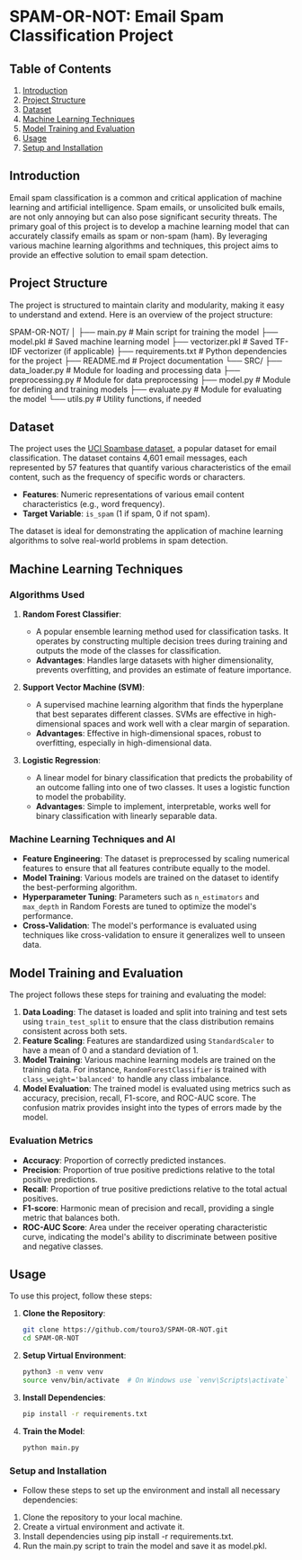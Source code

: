 # SPAM-OR-NOT: Email Spam Classification Project

## Table of Contents

1. [Introduction](#introduction)
2. [Project Structure](#project-structure)
3. [Dataset](#dataset)
4. [Machine Learning Techniques](#machine-learning-techniques)
5. [Model Training and Evaluation](#model-training-and-evaluation)
6. [Usage](#usage)
7. [Setup and Installation](#setup-and-installation)

## Introduction

Email spam classification is a common and critical application of machine learning and artificial intelligence. Spam emails, or unsolicited bulk emails, are not only annoying but can also pose significant security threats. The primary goal of this project is to develop a machine learning model that can accurately classify emails as spam or non-spam (ham). By leveraging various machine learning algorithms and techniques, this project aims to provide an effective solution to email spam detection.

## Project Structure

The project is structured to maintain clarity and modularity, making it easy to understand and extend. Here is an overview of the project structure:

SPAM-OR-NOT/ │ ├── main.py # Main script for training the model ├── model.pkl # Saved machine learning model ├── vectorizer.pkl # Saved TF-IDF vectorizer (if applicable) ├── requirements.txt # Python dependencies for the project ├── README.md # Project documentation └── SRC/ ├── data_loader.py # Module for loading and processing data ├── preprocessing.py # Module for data preprocessing ├── model.py # Module for defining and training models ├── evaluate.py # Module for evaluating the model └── utils.py # Utility functions, if needed

## Dataset

The project uses the [UCI Spambase dataset](https://archive.ics.uci.edu/ml/datasets/spambase), a popular dataset for email classification. The dataset contains 4,601 email messages, each represented by 57 features that quantify various characteristics of the email content, such as the frequency of specific words or characters.

- **Features**: Numeric representations of various email content characteristics (e.g., word frequency).
- **Target Variable**: `is_spam` (1 if spam, 0 if not spam).

The dataset is ideal for demonstrating the application of machine learning algorithms to solve real-world problems in spam detection.

## Machine Learning Techniques

### Algorithms Used

1. **Random Forest Classifier**:
   - A popular ensemble learning method used for classification tasks. It operates by constructing multiple decision trees during training and outputs the mode of the classes for classification.
   - **Advantages**: Handles large datasets with higher dimensionality, prevents overfitting, and provides an estimate of feature importance.

2. **Support Vector Machine (SVM)**:
   - A supervised machine learning algorithm that finds the hyperplane that best separates different classes. SVMs are effective in high-dimensional spaces and work well with a clear margin of separation.
   - **Advantages**: Effective in high-dimensional spaces, robust to overfitting, especially in high-dimensional data.

3. **Logistic Regression**:
   - A linear model for binary classification that predicts the probability of an outcome falling into one of two classes. It uses a logistic function to model the probability.
   - **Advantages**: Simple to implement, interpretable, works well for binary classification with linearly separable data.

### Machine Learning Techniques and AI

- **Feature Engineering**: The dataset is preprocessed by scaling numerical features to ensure that all features contribute equally to the model.
- **Model Training**: Various models are trained on the dataset to identify the best-performing algorithm.
- **Hyperparameter Tuning**: Parameters such as `n_estimators` and `max_depth` in Random Forests are tuned to optimize the model's performance.
- **Cross-Validation**: The model's performance is evaluated using techniques like cross-validation to ensure it generalizes well to unseen data.

## Model Training and Evaluation

The project follows these steps for training and evaluating the model:

1. **Data Loading**: The dataset is loaded and split into training and test sets using `train_test_split` to ensure that the class distribution remains consistent across both sets.
2. **Feature Scaling**: Features are standardized using `StandardScaler` to have a mean of 0 and a standard deviation of 1.
3. **Model Training**: Various machine learning models are trained on the training data. For instance, `RandomForestClassifier` is trained with `class_weight='balanced'` to handle any class imbalance.
4. **Model Evaluation**: The trained model is evaluated using metrics such as accuracy, precision, recall, F1-score, and ROC-AUC score. The confusion matrix provides insight into the types of errors made by the model.

### Evaluation Metrics

- **Accuracy**: Proportion of correctly predicted instances.
- **Precision**: Proportion of true positive predictions relative to the total positive predictions.
- **Recall**: Proportion of true positive predictions relative to the total actual positives.
- **F1-score**: Harmonic mean of precision and recall, providing a single metric that balances both.
- **ROC-AUC Score**: Area under the receiver operating characteristic curve, indicating the model's ability to discriminate between positive and negative classes.

## Usage

To use this project, follow these steps:

1. **Clone the Repository**:
   ```bash
   git clone https://github.com/touro3/SPAM-OR-NOT.git
   cd SPAM-OR-NOT
2. **Setup Virtual Environment**:
   ```bash
   python3 -m venv venv
   source venv/bin/activate  # On Windows use `venv\Scripts\activate`
3. **Install Dependencies**:
   ```bash
   pip install -r requirements.txt
4. **Train the Model**:
   ```bash
   python main.py

### Setup and Installation
- Follow these steps to set up the environment and install all necessary dependencies:

1. Clone the repository to your local machine.
2. Create a virtual environment and activate it.
3. Install dependencies using pip install -r requirements.txt.
4. Run the main.py script to train the model and save it as model.pkl.
